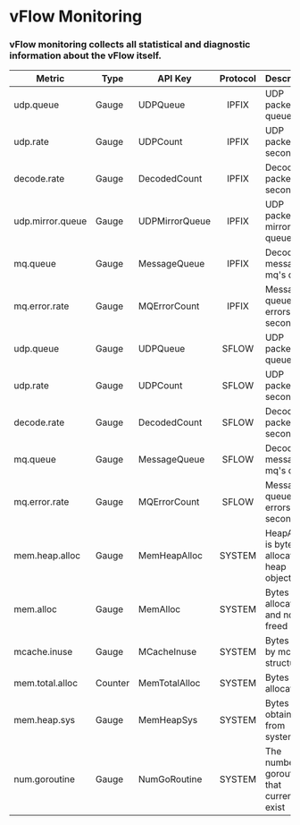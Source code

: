 # vFlow Monitoring

### vFlow monitoring collects all statistical and diagnostic information about the vFlow itself.

|Metric          | Type   |API Key        | Protocol| Description                                  |
|----------------| -------|-------------  |:-------:| ---------------------------------------------|
|udp.queue       | Gauge  |UDPQueue       | IPFIX   | UDP packets in queue                         |
|udp.rate        | Gauge  |UDPCount       | IPFIX   | UDP packets per second                       |
|decode.rate     | Gauge  |DecodedCount   | IPFIX   | Decoded packets per second                   |
|udp.mirror.queue| Gauge  |UDPMirrorQueue | IPFIX   | UDP packets in mirror's queue                |
|mq.queue        | Gauge  |MessageQueue   | IPFIX   | Decoded message in mq's queue                |
|mq.error.rate   | Gauge  |MQErrorCount   | IPFIX   | Message queue errors per second              |
|udp.queue       | Gauge  |UDPQueue       | SFLOW   | UDP packets in queue                         |
|udp.rate        | Gauge  |UDPCount       | SFLOW   | UDP packets per second                       |
|decode.rate     | Gauge  |DecodedCount   | SFLOW   | Decoded packets per second                   |
|mq.queue        | Gauge  |MessageQueue   | SFLOW   | Decoded message in mq's queue                |
|mq.error.rate   | Gauge  |MQErrorCount   | SFLOW   | Message queue errors per second              |
|mem.heap.alloc  | Gauge  |MemHeapAlloc   | SYSTEM  | HeapAlloc is bytes of allocated heap objects |
|mem.alloc       | Gauge  |MemAlloc       | SYSTEM  | Bytes allocated and not yet freed            |
|mcache.inuse    | Gauge  |MCacheInuse    | SYSTEM  | Bytes used by mcache structures              |
|mem.total.alloc | Counter|MemTotalAlloc  | SYSTEM  | Bytes allocated                              |
|mem.heap.sys    | Gauge  |MemHeapSys     | SYSTEM  | Bytes obtained from system                   |
|num.goroutine   | Gauge  |NumGoRoutine   | SYSTEM  | The number of goroutines that currently exist|
